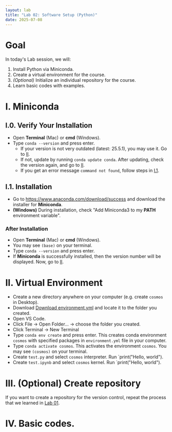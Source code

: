 ```yaml
---
layout: lab
title: "Lab 02: Software Setup (Python)"
date: 2025-07-08
---
```

# Goal

In today's Lab session, we will:

1. Install Python via Miniconda.
2. Create a virtual environment for the course.
3. *(Optional)* Initialize an individual repository for the course.
4. Learn basic codes with examples.

# I. Miniconda
## I.0. Verify Your Installation
- Open **Terminal** (Mac) or **cmd** (Windows).
- Type `conda --version` and press enter.
  - If your version is not very outdated (latest: 25.5.1), you may use it. Go to [II](#ii-virtual-environment).
  - If not, update by running `conda update conda`. After updating, check the version again, and go to [II](#ii-virtual-environment).
  - If you get an error message `command not found`, follow steps in [I.1](#i1-installation).

## I.1. Installation

- Go to <https://www.anaconda.com/download/success> and download the installer for **Miniconda**.
- **(Windows)** During installation, check "Add Miniconda3 to my **PATH** environment variable".

### After Installation

- Open **Terminal** (Mac) or **cmd** (Windows).
- You may see `(base)` on your terminal.
- Type `conda --version` and press enter.
- If **Miniconda** is successfully installed, then the version number will be displayed. Now, go to [II](#ii-virtual-environment).

# II. Virtual Environment
- Create a new directory anywhere on your computer (e.g. create `cosmos` in Desktop).
- Download <a href="/cosmos/static_files/environment.yml" download>Download environment.yml</a> and locate it to the folder you created.
- Open VS Code.
- Click File -> Open Folder... -> choose the folder you created.
- Click Terminal -> New Terminal
- Type `conda env create` and press enter. This creates conda environment `cosmos` with specified packages in `environment.yml` file in your computer.
- Type `conda activate cosmos`. This activates the environment `cosmos`. You may see `(cosmos)` on your terminal.
- Create `test.py` and select `cosmos` interpreter. Run `print("Hello, world").
- Create `test.ipynb` and select `cosmos` kernel. Run `print("Hello, world").

# III. (Optional) Create repository
If you want to create a repository for the version control, repeat the process that we learned in [Lab 01](/cosmos/labs/lab01/#iii-test-repository).

# IV. Basic codes.
